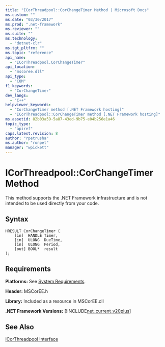 ```yaml
---
title: "ICorThreadpool::CorChangeTimer Method | Microsoft Docs"
ms.custom: ""
ms.date: "03/30/2017"
ms.prod: ".net-framework"
ms.reviewer: ""
ms.suite: ""
ms.technology: 
  - "dotnet-clr"
ms.tgt_pltfrm: ""
ms.topic: "reference"
api_name: 
  - "ICorThreadpool.CorChangeTimer"
api_location: 
  - "mscoree.dll"
api_type: 
  - "COM"
f1_keywords: 
  - "CorChangeTimer"
dev_langs: 
  - "C++"
helpviewer_keywords: 
  - "CorChangeTimer method [.NET Framework hosting]"
  - "ICorThreadpool::CorChangeTimer method [.NET Framework hosting]"
ms.assetid: 82b03a59-5a87-43ed-9b75-e04b256e1a46
topic_type: 
  - "apiref"
caps.latest.revision: 8
author: "rpetrusha"
ms.author: "ronpet"
manager: "wpickett"
---
```

# ICorThreadpool::CorChangeTimer Method
This method supports the .NET Framework infrastructure and is not intended to be used directly from your code.  
  
## Syntax  
  
```  
HRESULT CorChangeTimer (  
    [in]  HANDLE Timer,   
    [in]  ULONG  DueTime,   
    [in]  ULONG  Period,  
    [out] BOOL*  result  
);  
```  
  
## Requirements  
 **Platforms:** See [System Requirements](../../../../docs/framework/get-started/system-requirements.md).  
  
 **Header:** MSCorEE.h  
  
 **Library:** Included as a resource in MSCorEE.dll  
  
 **.NET Framework Versions:** [!INCLUDE[net_current_v20plus](../../../../includes/net-current-v20plus-md.md)]  
  
## See Also  
 [ICorThreadpool Interface](../../../../docs/framework/unmanaged-api/hosting/icorthreadpool-interface.md)